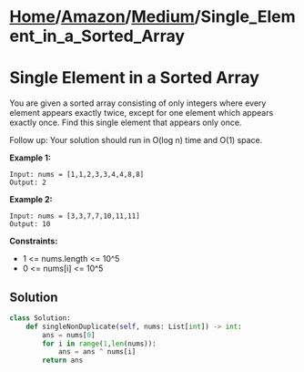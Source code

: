 # [Home](./../../..)/[Amazon](./../..)/[Medium](./..)/Single_Element_in_a_Sorted_Array
<h1>Single Element in a Sorted Array</h1>

<p>
You are given a sorted array consisting of only integers where every element appears exactly twice, except for one element which appears exactly once. Find this single element that appears only once.

Follow up: Your solution should run in O(log n) time and O(1) space.

</p>

<b>Example 1:</b>

    Input: nums = [1,1,2,3,3,4,4,8,8]
    Output: 2
    
<b>Example 2:</b>

    Input: nums = [3,3,7,7,10,11,11]
    Output: 10
    
<b>Constraints:</b>

- 1 <= nums.length <= 10^5
- 0 <= nums[i] <= 10^5

<h2>Solution</h2>

```python
class Solution:
    def singleNonDuplicate(self, nums: List[int]) -> int:
        ans = nums[0]
        for i in range(1,len(nums)):
            ans = ans ^ nums[i]
        return ans
```
